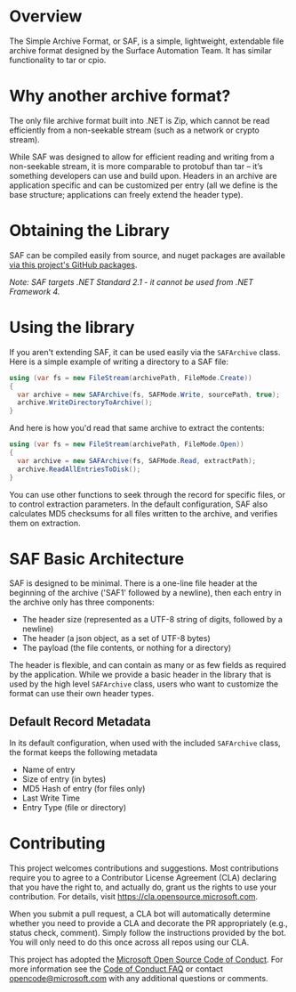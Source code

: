 # Overview 
The Simple Archive Format, or SAF, is a simple, lightweight, extendable file archive format designed by the Surface Automation Team. It has similar functionality to tar or cpio. 

# Why another archive format?
The only file archive format built into .NET is Zip, which cannot be read efficiently from a non-seekable stream (such as a network or crypto stream).

While SAF was designed to allow for efficient reading and writing from a non-seekable stream, it is more comparable to protobuf than tar – it’s something developers can use and build upon. Headers in an archive are application specific and can be customized per entry (all we define is the base structure; applications can freely extend the header type). 

# Obtaining the Library
SAF can be compiled easily from source, and nuget packages are available [via this project's GitHub packages](https://github.com/microsoft/SAF/packages). 

*Note: SAF targets .NET Standard 2.1 - it cannot be used from .NET Framework 4.*

# Using the library
If you aren't extending SAF, it can be used easily via the `SAFArchive` class. Here is a simple example of writing a directory to a SAF file:

```C#
using (var fs = new FileStream(archivePath, FileMode.Create))
{
  var archive = new SAFArchive(fs, SAFMode.Write, sourcePath, true);
  archive.WriteDirectoryToArchive();
}
```

And here is how you'd read that same archive to extract the contents:

```C#
using (var fs = new FileStream(archivePath, FileMode.Open))
{
  var archive = new SAFArchive(fs, SAFMode.Read, extractPath);
  archive.ReadAllEntriesToDisk();
}
```

You can use other functions to seek through the record for specific files, or to control extraction parameters. In the default configuration, SAF also calculates MD5 checksums for all files written to the archive, and verifies them on extraction.

# SAF Basic Architecture
SAF is designed to be minimal. There is a one-line file header at the beginning of the archive ('SAF1' followed by a newline), then each entry in the archive only has three components:

  - The header size (represented as a UTF-8 string of digits, followed by a newline)
  - The header (a json object, as a set of UTF-8 bytes)
  - The payload (the file contents, or nothing for a directory)

The header is flexible, and can contain as many or as few fields as required by the application. While we provide a basic header in the library that is used by the high level `SAFArchive` class, users who want to customize the format can use their own header types. 

## Default Record Metadata
In its default configuration, when used with the included `SAFArchive` class, the format keeps the following metadata

  - Name of entry
  - Size of entry (in bytes)
  - MD5 Hash of entry (for files only)
  - Last Write Time
  - Entry Type (file or directory)

# Contributing
This project welcomes contributions and suggestions.  Most contributions require you to agree to a
Contributor License Agreement (CLA) declaring that you have the right to, and actually do, grant us
the rights to use your contribution. For details, visit https://cla.opensource.microsoft.com.

When you submit a pull request, a CLA bot will automatically determine whether you need to provide
a CLA and decorate the PR appropriately (e.g., status check, comment). Simply follow the instructions
provided by the bot. You will only need to do this once across all repos using our CLA.

This project has adopted the [Microsoft Open Source Code of Conduct](https://opensource.microsoft.com/codeofconduct/).
For more information see the [Code of Conduct FAQ](https://opensource.microsoft.com/codeofconduct/faq/) or
contact [opencode@microsoft.com](mailto:opencode@microsoft.com) with any additional questions or comments.
